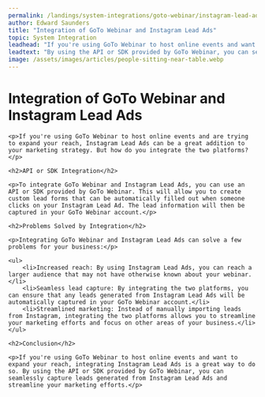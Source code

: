 ```yaml
---
permalink: /landings/system-integrations/goto-webinar/instagram-lead-ads
author: Edward Saunders
title: "Integration of GoTo Webinar and Instagram Lead Ads"
topic: System Integration
leadhead: "If you're using GoTo Webinar to host online events and want to expand your reach, integrating Instagram Lead Ads is a great way to do so"
leadtext: "By using the API or SDK provided by GoTo Webinar, you can seamlessly capture leads generated from Instagram Lead Ads and streamline your marketing efforts."
image: /assets/images/articles/people-sitting-near-table.webp
---
```

<div class="arttext">
	<h1>Integration of GoTo Webinar and Instagram Lead Ads</h1>

	<p>If you're using GoTo Webinar to host online events and are trying to expand your reach, Instagram Lead Ads can be a great addition to your marketing strategy. But how do you integrate the two platforms?</p>

	<h2>API or SDK Integration</h2>

	<p>To integrate GoTo Webinar and Instagram Lead Ads, you can use an API or SDK provided by GoTo Webinar. This will allow you to create custom lead forms that can be automatically filled out when someone clicks on your Instagram Lead Ad. The lead information will then be captured in your GoTo Webinar account.</p>

	<h2>Problems Solved by Integration</h2>

	<p>Integrating GoTo Webinar and Instagram Lead Ads can solve a few problems for your business:</p>

	<ul>
		<li>Increased reach: By using Instagram Lead Ads, you can reach a larger audience that may not have otherwise known about your webinar.</li>
		<li>Seamless lead capture: By integrating the two platforms, you can ensure that any leads generated from Instagram Lead Ads will be automatically captured in your GoTo Webinar account.</li>
		<li>Streamlined marketing: Instead of manually importing leads from Instagram, integrating the two platforms allows you to streamline your marketing efforts and focus on other areas of your business.</li>
	</ul>

	<h2>Conclusion</h2>

	<p>If you're using GoTo Webinar to host online events and want to expand your reach, integrating Instagram Lead Ads is a great way to do so. By using the API or SDK provided by GoTo Webinar, you can seamlessly capture leads generated from Instagram Lead Ads and streamline your marketing efforts.</p>

</div>